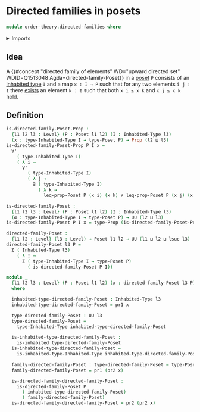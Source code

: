 # Directed families in posets

```agda
module order-theory.directed-families where
```

<details><summary>Imports</summary>

```agda
open import foundation.cartesian-product-types
open import foundation.conjunction
open import foundation.dependent-pair-types
open import foundation.existential-quantification
open import foundation.inhabited-types
open import foundation.propositions
open import foundation.universal-quantification
open import foundation.universe-levels

open import order-theory.posets
```

</details>

## Idea

A
{{#concept "directed family of elements" WD="upward directed set" WDID=Q1513048 Agda=directed-family-Poset}}
in a [poset](order-theory.posets.md) `P` consists of an
[inhabited type](foundation.inhabited-types.md) `I` and a map `x : I → P` such
that for any two elements `i j : I` there
[exists](foundaiton.existential-quantification.md) an element `k : I` such that
both `x i ≤ x k` and `x j ≤ x k` hold.

## Definition

```agda
is-directed-family-Poset-Prop :
  {l1 l2 l3 : Level} (P : Poset l1 l2) (I : Inhabited-Type l3)
  (x : type-Inhabited-Type I → type-Poset P) → Prop (l2 ⊔ l3)
is-directed-family-Poset-Prop P I x =
  ∀'
    ( type-Inhabited-Type I)
    ( λ i →
      ∀'
        ( type-Inhabited-Type I)
        ( λ j →
          ∃ ( type-Inhabited-Type I)
            ( λ k →
              leq-prop-Poset P (x i) (x k) ∧ leq-prop-Poset P (x j) (x k))))

is-directed-family-Poset :
  {l1 l2 l3 : Level} (P : Poset l1 l2) (I : Inhabited-Type l3)
  (α : type-Inhabited-Type I → type-Poset P) → UU (l2 ⊔ l3)
is-directed-family-Poset P I x = type-Prop (is-directed-family-Poset-Prop P I x)

directed-family-Poset :
  {l1 l2 : Level} (l3 : Level) → Poset l1 l2 → UU (l1 ⊔ l2 ⊔ lsuc l3)
directed-family-Poset l3 P =
  Σ ( Inhabited-Type l3)
    ( λ I →
      Σ ( type-Inhabited-Type I → type-Poset P)
        ( is-directed-family-Poset P I))

module _
  {l1 l2 l3 : Level} (P : Poset l1 l2) (x : directed-family-Poset l3 P)
  where

  inhabited-type-directed-family-Poset : Inhabited-Type l3
  inhabited-type-directed-family-Poset = pr1 x

  type-directed-family-Poset : UU l3
  type-directed-family-Poset =
    type-Inhabited-Type inhabited-type-directed-family-Poset

  is-inhabited-type-directed-family-Poset :
    is-inhabited type-directed-family-Poset
  is-inhabited-type-directed-family-Poset =
    is-inhabited-type-Inhabited-Type inhabited-type-directed-family-Poset

  family-directed-family-Poset : type-directed-family-Poset → type-Poset P
  family-directed-family-Poset = pr1 (pr2 x)

  is-directed-family-directed-family-Poset :
    is-directed-family-Poset P
      ( inhabited-type-directed-family-Poset)
      ( family-directed-family-Poset)
  is-directed-family-directed-family-Poset = pr2 (pr2 x)
```
